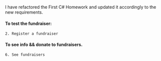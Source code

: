  

I have refactored the First C# Homework and updated it accordingly to the new requirements. 

#### To test the fundraiser:

``` 
2. Register a fundraiser  
``` 

#### To see info && donate to fundraisers.

``` 
6. See fundraisers 
```  

